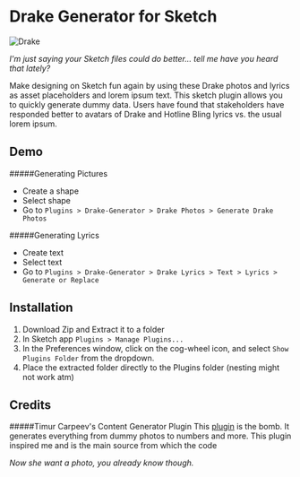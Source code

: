 Drake Generator for Sketch
============================

![Drake](https://github.com/ishakasliwal/Drake-Sketch-Plugin/raw/master/data/photos/Drake/42f5ce85.png)

*I'm just saying your Sketch files could do better... tell me have you heard that lately?*

Make designing on Sketch fun again by using these Drake photos and lyrics as asset placeholders and lorem ipsum text. This sketch plugin allows you to quickly generate dummy data. Users have found that stakeholders have responded better to avatars of Drake and Hotline Bling lyrics vs. the usual lorem ipsum. 


## Demo
#####Generating Pictures
- Create a shape
- Select shape
- Go to `Plugins > Drake-Generator > Drake Photos > Generate Drake Photos`

#####Generating Lyrics
- Create text
- Select text
- Go to `Plugins > Drake-Generator > Drake Lyrics > Text > Lyrics > Generate or Replace`

## Installation
1. Download Zip and Extract it to a folder
2. In Sketch app `Plugins > Manage Plugins...`
3. In the Preferences window, click on the cog-wheel icon, and select `Show Plugins Folder` from the dropdown.
4. Place the extracted folder directly to the Plugins folder (nesting might not work atm)

## Credits
#####Timur Carpeev's Content Generator Plugin
This [plugin](https://github.com/timuric/Content-generator-sketch-plugin) is the bomb. It generates everything from dummy photos to numbers and more. This plugin inspired me and is the main source from which the code 


*Now she want a photo, you already know though.*